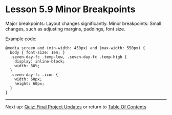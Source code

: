 # Lesson 5.9 Minor Breakpoints

Major breakpoints: Layout changes significantly.
Minor breakpoints: Small changes, such as adjusting margins, paddings, font size.

Example code:
```
@media screen and (min-width: 450px) and (max-width: 550px) {
  body { font-size: 1em; }
  .seven-day-fc .temp-low, .seven-day-fc .temp-high {
    display: inline-block;
    width: 30%;
  }
  .seven-day-fc .icon {
    width: 60px;
    height: 60px;
  }
}
```

- - -
Next up: [Quiz: Final Project Updates](ND024_Part2_Lesson05_10.md) or return to [Table Of Contents](./ND024_TableOfContents.md)
